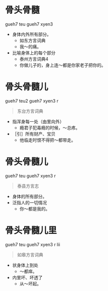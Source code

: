 # 骨头骨髓
gueh7 teu gueh7 xyen3
+ 身体内外所有部分。
  * 如东方言词典
  - 我～的痛。
+ 比喻身体上的每个部分
  * 泰州方言词典4
  - 你做儿子的，身上连～都是你家老子把你的。


# 骨头骨髓儿
gueh7 teu2 gueh7 xyen3 r
> 东台方言词典
- 指浑身每一处（由里向外）
  - 瘾君子犯毒瘾的时候，～总疼。
- ［引］所有财产、宝贝
  - 他临走时恨不得把～都带走。

# 骨头骨髓儿
gueh7 teu gueh7 xyen3 r
> 泰县方言志
- 身体的所有部分。
- 泛指人的一切情况
  - 你～都是我的。


# 骨头骨髓儿里
gueh7 teu gueh7 xyen3 r lii
> 如皋方言词典
- 状身体上到处
  - ～都痒。
- 内里坏、坏透了
  - 从～坏起。
